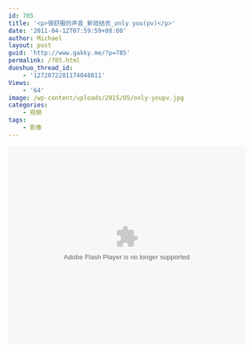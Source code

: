 ```yaml
---
id: 785
title: '<p>很舒服的声音_新垣结衣_only you(pv)</p>'
date: '2011-04-12T07:59:59+08:00'
author: Michael
layout: post
guid: 'http://www.gakky.me/?p=785'
permalink: /785.html
duoshuo_thread_id:
    - '1272072281174048811'
Views:
    - '64'
image: /wp-content/uploads/2015/05/only-youpv.jpg
categories:
    - 视频
tags:
    - 影像
---
```


<object height="394" width="473"><param name="allowscriptaccess" value="sameDomain"></param><param name="wmode" value="transparent"></param><param name="movie" value="http://player.youku.com/player.php/sid/XMjA0NDE3ODUy/v.swf"></param><param name="allowfullscreen" value="true"></param><embed allowfullscreen="true" allowscriptaccess="sameDomain" height="394" src="http://player.youku.com/player.php/sid/XMjA0NDE3ODUy/v.swf" type="application/x-shockwave-flash" width="473" wmode="transparent"></embed></object>